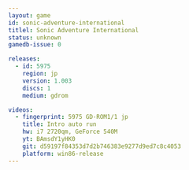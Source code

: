 ```yaml
---
layout: game
id: sonic-adventure-international
titlel: Sonic Adventure International
status: unknown
gamedb-issue: 0

releases:
  - id: 5975
    region: jp
    version: 1.003
    discs: 1
    medium: gdrom

videos:
  - fingerprint: 5975 GD-ROM1/1 jp
    title: Intro auto run
    hw: i7 2720qm, GeForce 540M
    yt: BAmsdY1yHK0
    git: d59197f84353d7d2b746383e9277d9ed7c8c4053
    platform: win86-release
---
```

